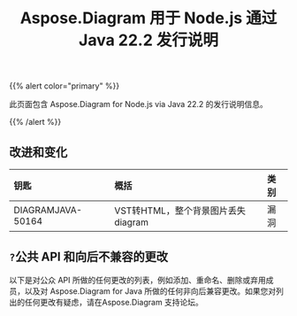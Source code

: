 ﻿---
title: Aspose.Diagram 用于 Node.js 通过 Java 22.2 发行说明
type: docs
weight: 26
url: /zh/java/aspose-diagram-for-node-js-via-java-22-2-release-notes/
---
{{% alert color="primary" %}}

此页面包含 Aspose.Diagram for Node.js via Java 22.2 的发行说明信息。

{{% /alert %}}
## **改进和变化**  ##

|**钥匙**|**概括**|**类别**|
|:- |:- |:- |
|DIAGRAMJAVA-50164|VST转HTML，整个背景图片丢失 diagram|漏洞|

## `?`**公共 API 和向后不兼容的更改**
以下是对公众 API 所做的任何更改的列表，例如添加、重命名、删除或弃用成员，以及对 Aspose.Diagram for Java 所做的任何非向后兼容更改。如果您对列出的任何更改有疑虑，请在Aspose.Diagram 支持论坛。


